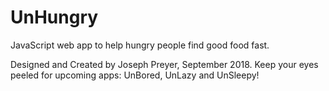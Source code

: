 # UnHungry
JavaScript web app to help hungry people find good food fast.

Designed and Created by Joseph Preyer, September 2018.
Keep your eyes peeled for upcoming apps: UnBored, UnLazy and UnSleepy!
